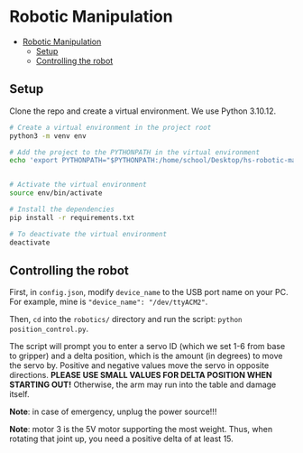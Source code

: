 # Robotic Manipulation

- [Robotic Manipulation](#robotic-manipulation)
  - [Setup](#setup)
  - [Controlling the robot](#controlling-the-robot)

## Setup

Clone the repo and create a virtual environment. We use Python 3.10.12.

```bash
# Create a virtual environment in the project root
python3 -m venv env

# Add the project to the PYTHONPATH in the virtual environment
echo 'export PYTHONPATH="$PYTHONPATH:/home/school/Desktop/hs-robotic-manipulation-course"' >> env/bin/activate


# Activate the virtual environment
source env/bin/activate

# Install the dependencies
pip install -r requirements.txt

# To deactivate the virtual environment
deactivate
```

## Controlling the robot

First, in `config.json`, modify `device_name` to the USB port name on your PC. For example, mine is `"device_name": "/dev/ttyACM2"`.

Then, `cd` into the `robotics/` directory and run the script: `python position_control.py`.

The script will prompt you to enter a servo ID (which we set 1-6 from base to gripper) and a delta position, which is the amount (in degrees) to move the servo by. Positive and negative values move the servo in opposite directions. **PLEASE USE SMALL VALUES FOR DELTA POSITION WHEN STARTING OUT!** Otherwise, the arm may run into the table and damage itself.

**Note**: in case of emergency, unplug the power source!!!

**Note**: motor 3 is the 5V motor supporting the most weight. Thus, when rotating that joint up, you need a positive delta of at least 15.
